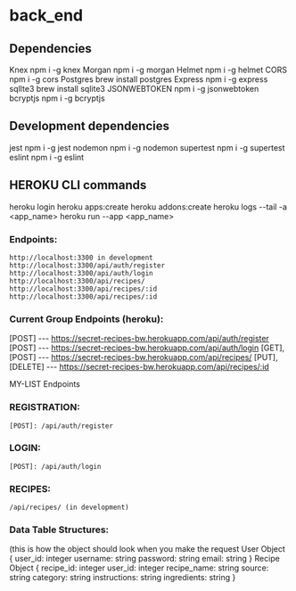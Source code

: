 # back_end

## Dependencies
  Knex
    npm i -g knex
  Morgan
    npm i -g morgan
  Helmet
    npm i -g helmet
  CORS
    npm i -g cors
  Postgres
    brew install postgres
  Express
    npm i -g express
  sqlIte3
    brew install sqlite3
  JSONWEBTOKEN
    npm i -g jsonwebtoken
  bcryptjs
    npm i -g bcryptjs
  
## Development dependencies
  jest
    npm i -g jest
  nodemon
    npm i -g nodemon
  supertest
    npm i -g supertest
  eslint
    npm i -g eslint


## HEROKU CLI commands
heroku login
heroku apps:create
heroku addons:create
heroku logs --tail -a <app_name>
heroku run --app <app_name>

### Endpoints:
    http://localhost:3300 in development
    http://localhost:3300/api/auth/register 
    http://localhost:3300/api/auth/login
    http://localhost:3300/api/recipes/
    http://localhost:3300/api/recipes/:id
    http://localhost:3300/api/recipes/:id






### Current Group Endpoints (heroku):
   [POST] --- https://secret-recipes-bw.herokuapp.com/api/auth/register
   [POST] --- https://secret-recipes-bw.herokuapp.com/api/auth/login
   [GET], [POST] --- https://secret-recipes-bw.herokuapp.com/api/recipes/
   [PUT], [DELETE] --- https://secret-recipes-bw.herokuapp.com/api/recipes/:id

MY-LIST Endpoints


### REGISTRATION:    
    [POST]: /api/auth/register

### LOGIN:
    [POST]: /api/auth/login

### RECIPES:

    /api/recipes/ (in development)


### Data Table Structures: 
(this is how the object should look when you make the request
User Object
{
  user_id: integer
  username: string
  password: string 
  email: string
}
Recipe Object
{
  recipe_id: integer
  user_id: integer
  recipe_name: string
  source: string 
  category: string
  instructions: string
  ingredients: string
}

